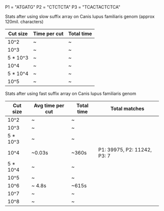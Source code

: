 P1 = "ATGATG"
P2 = "CTCTCTA"
P3 = "TCACTACTCTCA"

Stats after using slow suffix array on Canis lupus familiaris genom (approx 120mil. characters)

| Cut size | Time per cut | Total time |
| ---------|--------------|------------|
| 10^2     |   ~    | ~      |
| 10^3     |   ~    | ~      | 
| 5 * 10^3 |   ~    |  ~    |
| 10^4     |   ~     |  ~     |
| 5 * 10^4 |   ~      |  ~    |
| 10^5     |   ~     |  ~    |

Stats after using fast suffix array on Canis lupus familiaris genom

| Cut size | Avg time per cut | Total time | Total matches|
| ---------|--------------|------------|-------------------|
| 10^2     |   ~    | ~      | |
| 10^3     |   ~    |  ~     | |
| 5 * 10^3 |   ~     |  ~     | |
| 10^4     |   ~0.03s    |  ~360s   | P1: 39975, P2: 11242, P3: 7 |
| 5 * 10^4 |   ~     |  ~     | |
| 10^5     |   ~    |  ~     | |
| 10^6     |   ~ 4.8s     |  ~615s    ||
| 10^7     |   ~       |  ~    ||
| 10^8     |   ~      |  ~     ||
